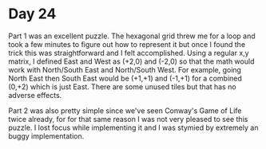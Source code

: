 # Day 24

Part 1 was an excellent puzzle. The hexagonal grid threw me for a loop and took a few minutes to figure out how to represent it but once I found the trick this was straightforward and I felt accomplished. Using a regular x,y matrix, I defined East and West as (+2,0) and (-2,0) so that the math would work with North/South East and North/South West. For example, going North East then South East would be (+1,+1) and (-1,+1) for a combined (0,+2) which is just East. There are some unused tiles but that has no adverse effects.


Part 2 was also pretty simple since we've seen Conway's Game of Life twice already, for for that same reason I was not very pleased to see this puzzle. I lost focus while implementing it and I was stymied by extremely an buggy implementation.